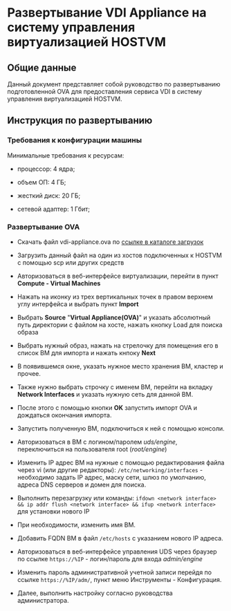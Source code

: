 
# Развертывание VDI Appliance на систему управления виртуализацией HOSTVM
## Общие данные
Данный документ представляет собой руководство по развертыванию подготовленной OVA для предоставления сервиса VDI в систему управления виртуализацией HOSTVM.

## Инструкция по развертыванию
### Требования к конфигурации машины

Минимальные требования к ресурсам:

* процессор: 4 ядра;

* объем ОП: 4 ГБ;

* жесткий диск: 20 ГБ;

* сетевой адаптер: 1 Гбит;

### Развертывание OVA

* Скачать файл vdi-appliance.ova по [ссылке в каталоге загрузок][hostvm-public-link]

* Загрузить данный файл на один из хостов подключенных к HOSTVM с помощью scp или других средств

* Авторизоваться в веб-интерфейсе виртуализации, перейти в пункт **Compute - Virtual Machines**

* Нажать на иконку из трех вертикальных точек в правом верхнем углу интерфейса и выбрать пункт **Import**

* Выбрать **Source** "**Virtual Appliance(OVA)**" и указать абсолютный путь директории с файлом на хосте, нажать кнопку Load для поиска образа

* Выбрать нужный образ, нажать на стрелочку для помещения его в список ВМ для импорта и нажать кнпоку **Next**

* В появившемся окне, указать нужное место хранения ВМ, кластер и прочее. 

* Также нужно выбрать строчку с именем ВМ, перейти на вкладку **Network Interfaces** и указать нужную сеть для данной ВМ.

* После этого с помощью кнопки **OK** запустить импорт OVA и дождаться окончания импорта.

* Запустить полученную ВМ, подключиться к ней с помощью консоли.

* Авторизоваться в ВМ с логином/паролем *uds/engine*, переключиться на пользователя root (*root/engine*)

* Изменить IP адрес ВМ на нужные с помощью редактирования файла через vi (или другие редакторы): `/etc/networking/interfaces` - необходимо задать IP адрес, маску сети, шлюз по умолчанию, адреса DNS серверов и домен для поиска.

* Выполнить перезагрузку или команды: `ifdown <network interface> && ip addr flush <network interface> && ifup <network interface>` для установки нового IP

* При необходимости, изменить имя ВМ. 

* Добавить FQDN ВМ в файл `/etc/hosts` с указанием нового IP адреса.

* Авторизоваться в веб-интерфейсе управления UDS через браузер по ссылке `https://%IP` - логин/пароль для входа *admin/engine*

* Изменить пароль административной учетной записи перейдя по ссылке `https://%IP/adm/`, пункт меню Инструменты - Конфигурация.

* Далее, выполнить настройку согласно руководства администратора.

[hostvm-public-link]: https://reestr.hostco.ru/downloads